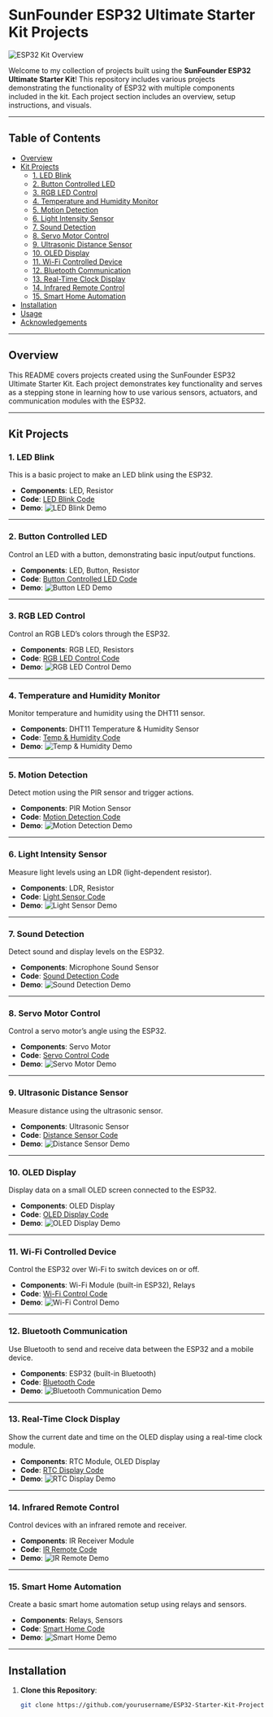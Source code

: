 # SunFounder ESP32 Ultimate Starter Kit Projects

![ESP32 Kit Overview](./images/esp32_kit_overview.jpg)

Welcome to my collection of projects built using the **SunFounder ESP32 Ultimate Starter Kit**! This repository includes various projects demonstrating the functionality of ESP32 with multiple components included in the kit. Each project section includes an overview, setup instructions, and visuals.

---

## Table of Contents
- [Overview](#overview)
- [Kit Projects](#kit-projects)
  - [1. LED Blink](#1-led-blink)
  - [2. Button Controlled LED](#2-button-controlled-led)
  - [3. RGB LED Control](#3-rgb-led-control)
  - [4. Temperature and Humidity Monitor](#4-temperature-and-humidity-monitor)
  - [5. Motion Detection](#5-motion-detection)
  - [6. Light Intensity Sensor](#6-light-intensity-sensor)
  - [7. Sound Detection](#7-sound-detection)
  - [8. Servo Motor Control](#8-servo-motor-control)
  - [9. Ultrasonic Distance Sensor](#9-ultrasonic-distance-sensor)
  - [10. OLED Display](#10-oled-display)
  - [11. Wi-Fi Controlled Device](#11-wi-fi-controlled-device)
  - [12. Bluetooth Communication](#12-bluetooth-communication)
  - [13. Real-Time Clock Display](#13-real-time-clock-display)
  - [14. Infrared Remote Control](#14-infrared-remote-control)
  - [15. Smart Home Automation](#15-smart-home-automation)
- [Installation](#installation)
- [Usage](#usage)
- [Acknowledgements](#acknowledgements)

---

## Overview
This README covers projects created using the SunFounder ESP32 Ultimate Starter Kit. Each project demonstrates key functionality and serves as a stepping stone in learning how to use various sensors, actuators, and communication modules with the ESP32.

---

## Kit Projects

### 1. LED Blink
This is a basic project to make an LED blink using the ESP32.

- **Components**: LED, Resistor
- **Code**: [LED Blink Code](./code/led_blink.ino)
- **Demo**: ![LED Blink Demo](./images/led_blink_demo.gif)

---

### 2. Button Controlled LED
Control an LED with a button, demonstrating basic input/output functions.

- **Components**: LED, Button, Resistor
- **Code**: [Button Controlled LED Code](./code/button_led.ino)
- **Demo**: ![Button LED Demo](./images/button_led_demo.gif)

---

### 3. RGB LED Control
Control an RGB LED’s colors through the ESP32.

- **Components**: RGB LED, Resistors
- **Code**: [RGB LED Control Code](./code/rgb_led.ino)
- **Demo**: ![RGB LED Control Demo](./images/rgb_led_demo.gif)

---

### 4. Temperature and Humidity Monitor
Monitor temperature and humidity using the DHT11 sensor.

- **Components**: DHT11 Temperature & Humidity Sensor
- **Code**: [Temp & Humidity Code](./code/temp_humidity.ino)
- **Demo**: ![Temp & Humidity Demo](./images/temp_humidity_demo.jpg)

---

### 5. Motion Detection
Detect motion using the PIR sensor and trigger actions.

- **Components**: PIR Motion Sensor
- **Code**: [Motion Detection Code](./code/motion_detection.ino)
- **Demo**: ![Motion Detection Demo](./images/motion_detection_demo.jpg)

---

### 6. Light Intensity Sensor
Measure light levels using an LDR (light-dependent resistor).

- **Components**: LDR, Resistor
- **Code**: [Light Sensor Code](./code/light_sensor.ino)
- **Demo**: ![Light Sensor Demo](./images/light_sensor_demo.jpg)

---

### 7. Sound Detection
Detect sound and display levels on the ESP32.

- **Components**: Microphone Sound Sensor
- **Code**: [Sound Detection Code](./code/sound_detection.ino)
- **Demo**: ![Sound Detection Demo](./images/sound_detection_demo.jpg)

---

### 8. Servo Motor Control
Control a servo motor’s angle using the ESP32.

- **Components**: Servo Motor
- **Code**: [Servo Control Code](./code/servo_control.ino)
- **Demo**: ![Servo Motor Demo](./images/servo_motor_demo.jpg)

---

### 9. Ultrasonic Distance Sensor
Measure distance using the ultrasonic sensor.

- **Components**: Ultrasonic Sensor
- **Code**: [Distance Sensor Code](./code/distance_sensor.ino)
- **Demo**: ![Distance Sensor Demo](./images/distance_sensor_demo.jpg)

---

### 10. OLED Display
Display data on a small OLED screen connected to the ESP32.

- **Components**: OLED Display
- **Code**: [OLED Display Code](./code/oled_display.ino)
- **Demo**: ![OLED Display Demo](./images/oled_display_demo.jpg)

---

### 11. Wi-Fi Controlled Device
Control the ESP32 over Wi-Fi to switch devices on or off.

- **Components**: Wi-Fi Module (built-in ESP32), Relays
- **Code**: [Wi-Fi Control Code](./code/wifi_control.ino)
- **Demo**: ![Wi-Fi Control Demo](./images/wifi_control_demo.jpg)

---

### 12. Bluetooth Communication
Use Bluetooth to send and receive data between the ESP32 and a mobile device.

- **Components**: ESP32 (built-in Bluetooth)
- **Code**: [Bluetooth Code](./code/bluetooth.ino)
- **Demo**: ![Bluetooth Communication Demo](./images/bluetooth_demo.jpg)

---

### 13. Real-Time Clock Display
Show the current date and time on the OLED display using a real-time clock module.

- **Components**: RTC Module, OLED Display
- **Code**: [RTC Display Code](./code/rtc_display.ino)
- **Demo**: ![RTC Display Demo](./images/rtc_display_demo.jpg)

---

### 14. Infrared Remote Control
Control devices with an infrared remote and receiver.

- **Components**: IR Receiver Module
- **Code**: [IR Remote Code](./code/ir_remote.ino)
- **Demo**: ![IR Remote Demo](./images/ir_remote_demo.jpg)

---

### 15. Smart Home Automation
Create a basic smart home automation setup using relays and sensors.

- **Components**: Relays, Sensors
- **Code**: [Smart Home Code](./code/smart_home.ino)
- **Demo**: ![Smart Home Demo](./images/smart_home_demo.jpg)

---

## Installation

1. **Clone this Repository**:
   ```bash
   git clone https://github.com/yourusername/ESP32-Starter-Kit-Projects.git
